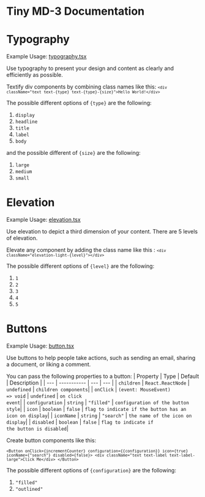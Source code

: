 # Tiny MD-3 Documentation

# Typography

Example Usage: [typography.tsx](https://github.com/highnet/vite-react-ts-md3-components/blob/master/vite-react-ts-md3-components/src/frames/typography.tsx)

Use typography to present your design and content as clearly and efficiently as possible.

Textify div components by combining class names like this: <code>`<div className="text text-{type} text-{type}-{size}">Hello World!</div>`</code>

The possible different options of <code>{type}</code> are the following: 
1. <code>display</code>
2. <code>headline</code>
3. <code>title</code>
4. <code>label</code>
5. <code>body</code>

and the possible different of <code>{size}</code> are the following:
1. <code>large</code>
2. <code>medium</code>
3. <code>small</code>

# Elevation
Example Usage: [elevation.tsx](https://github.com/highnet/vite-react-ts-md3-components/blob/master/vite-react-ts-md3-components/src/frames/elevation.tsx)

Use elevation to depict a third dimension of your content. There are 5 levels of elevation.

Elevate any component by adding the class name like this : <code>`<div className="elevation-light-{level}"></div>`</code>

The possible different options of <code>{level}</code> are the following: 
1. <code>1</code>
2. <code>2</code>
3. <code>3</code>
4. <code>4</code>
5. <code>5</code>

# Buttons
Example Usage: [button.tsx]()

Use buttons to help people take actions, such as sending an email, sharing a document, or liking a comment.

You can pass the following properties to a button:
| Property | Type |  Default | Description |
| --- | ----------- |  --- | --- |
| <code>children</code> | <code>React.ReactNode</code> |  <code>undefined</code> | <code>children components</code>| 
| <code>onClick</code> | <code>(event: MouseEvent<HTMLButtonElement>) => void</code> |  <code>undefined</code> | <code>on click event</code>| 
| <code>configuration</code> | <code>string</code> |  <code>"filled"</code> | <code>configuration of the button style</code>| 
| <code>icon</code> | <code>boolean</code> |  <code>false</code> | <code>flag to indicate if the button has an icon on display</code>| 
| <code>iconName</code> | <code>string</code> |  <code>"search"</code> | <code>the name of the icon on display</code>| 
| <code>disabled</code> | <code>boolean</code> |  <code>false</code> | <code>flag to indicate if the button is disabled</code>| 
  
Create button components like this:

<code>`<Button onClick={incrementCounter} configuration={{configuration}} icon={true} iconName={"search"} disabled={false}> <div className="text text-label text-label-large">Click Me</div> </Button>`</code>
  
  
The possible different options of <code>{configuration}</code> are the following: 
1. <code>"filled"</code>
2. <code>"outlined"</code>

 
